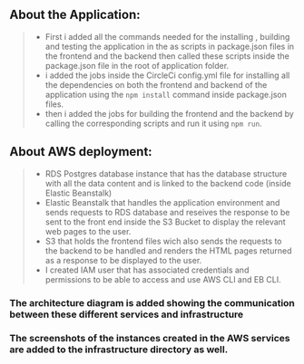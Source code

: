 ## About the Application:
> - First i added all the commands needed for the installing , building and testing the application in the as scripts in package.json files in the frontend and the backend then called these scripts inside the package.json file in the root of application folder.
>  - i added the  jobs inside the CircleCi config.yml file for installing all the dependencies on both the frontend and  backend of the application using the `npm install` command inside package.json files.
> - then i added the jobs for building the frontend and the backend by calling the corresponding scripts and run it using `npm run`.

## About AWS deployment:
> - RDS Postgres database instance that has the database structure with all the data content and is linked to the backend code (inside Elastic Beanstalk)
> - Elastic Beanstalk that handles the application environment and sends requests to RDS database and reseives the response to be sent to the front end inside the S3 Bucket to display the relevant web pages to the user.
> - S3 that holds the frontend files wich also sends the requests to the backend to be handled and renders the HTML pages returned as a response to be displayed to the user.
> - I created IAM user that has associated credentials and permissions to be able to access and  use AWS CLI and EB CLI. 

### The architecture diagram is added showing the communication between these different services and infrastructure
### The screenshots of the instances created in the AWS services are added to the infrastructure directory as well.